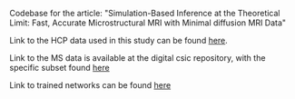 Codebase for the article: "Simulation-Based Inference at the Theoretical Limit: Fast, Accurate Microstructural MRI with Minimal diffusion MRI Data"

Link to the HCP data used in this study can be found [here](https://www.dropbox.com/scl/fo/ju98vjytfc9770txs5l6x/APVZsLQ_WIHhDhl9PXwJkyU?rlkey=doby7x7snb6tp5is3etvhm8id&st=dwef5m5u&dl=0). 

Link to the MS data is available at the digital csic repository, with the specific subset found [here](https://www.dropbox.com/scl/fo/98eaghb0fvp0pqobfosru/AIZf1u36XeD7_zq5uRnDoO4?rlkey=hzwh1zaw8rrbek0aduk74oaww&st=yi6ols6x&dl=0)

Link to trained networks can be found [here](https://www.dropbox.com/scl/fo/0jfan5krnf5pu6xbxwkrr/AFtzuCb6J-uTS7kEozlQHl4?rlkey=u2vishro3qc6fn68pcom6v1p1&st=fwnf369c&dl=0)